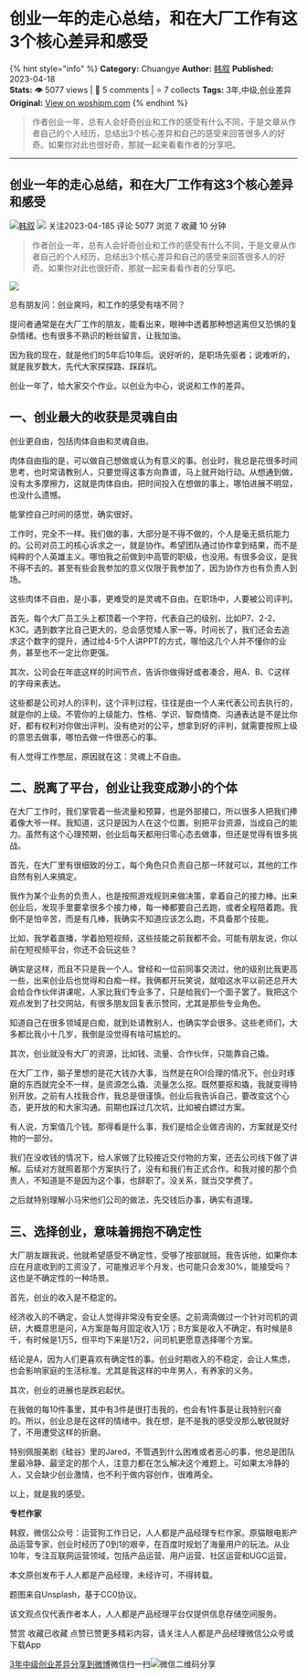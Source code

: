 # 创业一年的走心总结，和在大厂工作有这3个核心差异和感受
{% hint style="info" %}
**Category:** Chuangye
**Author:** [韩叙](https://www.woshipm.com/u/57956)
**Published:** 2023-04-18  
**Stats:** 👁️ 5077 views | 💬 5 comments | ⭐ 7 collects
**Tags:** 3年,中级,创业差异
**Original:** [View on woshipm.com](https://www.woshipm.com/chuangye/5808796.html)
{% endhint %}
> 作者创业一年，总有人会好奇创业和工作的感受有什么不同，于是文章从作者自己的个人经历，总结出3个核心差异和自己的感受来回答很多人的好奇。如果你对此也很好奇，那就一起来看看作者的分享吧。

---

## 创业一年的走心总结，和在大厂工作有这3个核心差异和感受

[![](https://image.woshipm.com/wp-files/2015/11/IMG_0437.jpg!/both/72x72)](https://www.woshipm.com/u/57956)[韩叙](https://www.woshipm.com/u/57956) ![](https://static.woshipm.com/tag/1121_1@2x.png) 关注2023-04-185 评论 5077 浏览 7 收藏 10 分钟

> 作者创业一年，总有人会好奇创业和工作的感受有什么不同，于是文章从作者自己的个人经历，总结出3个核心差异和自己的感受来回答很多人的好奇。如果你对此也很好奇，那就一起来看看作者的分享吧。

![](https://image.woshipm.com/2023/04/17/cc6dea64-dcf5-11ed-8851-00163e0b5ff3.png)

总有朋友问：创业爽吗，和工作的感受有啥不同？

提问者通常是在大厂工作的朋友，能看出来，眼神中透着那种想逃离但又恐惧的复杂情绪。也有很多不熟识的粉丝留言，让我加油。

因为我的现在，就是他们的5年后10年后。说好听的，是职场先驱者；说难听的，就是我岁数大，先代大家探探路、踩踩坑。

创业一年了，给大家交个作业。以创业为中心，说说和工作的差异。

## 一、创业最大的收获是灵魂自由

创业更自由，包括肉体自由和灵魂自由。

肉体自由指的是，可以做自己想做或认为有意义的事。创业时，我总是花很多时间思考，也时常请教别人，只要觉得这事方向靠谱，马上就开始行动。从想通到做，没有太多摩擦力，这就是肉体自由。把时间投入在想做的事上，哪怕进展不明显，也没什么遗憾。

能掌控自己时间的感觉，确实很好。

工作时，完全不一样。我们做的事，大部分是不得不做的，个人是毫无抵抗能力的。公司对员工的核心诉求之一，就是协作。希望团队通过协作拿到结果，而不是纯粹的个人英雄主义。哪怕我之前做到中高管的职级，也没用。有很多会议，是我不得不去的。甚至有些会我参加的意义仅限于我参加了，因为协作方也有负责人到场。

这些肉体不自由，是小事，更难受的是灵魂不自由。在职场中，人要被公司评判。

首先，每个大厂员工头上都顶着一个字符，代表自己的级别，比如P7、2-2、K3C。遇到数字比自己更大的，总会感觉矮人家一等。时间长了，我们还会去追求这个数字的提升，通过给4-5个人讲PPT的方式，哪怕这几个人并不懂你的业务，甚至也不一定比你更强。

其次，公司会在年底这样的时间节点，告诉你做得好或者凑合，用A、B、C这样的字母来表达。

这些都是公司对人的评判，这个评判过程，往往是由一个人来代表公司去执行的，就是你的上级。不管你的上级能力、性格、学识、智商情商、沟通表达是不是比你好，都有权利对你做出评判。没有绝对的公平，想拿到好的评判，就需要按照上级的意思去做事，哪怕去做一件很恶心的事。

有人觉得工作憋屈，原因就在这：灵魂上不自由。

## 二、脱离了平台，创业让我变成渺小的个体

在大厂工作时，我们掌管着一些流量和预算，也是外部接口，所以很多人把我们捧着像大爷一样。我知道，这只是因为人在这个位置。别把平台资源，当成自己的能力。虽然有这个心理预期，创业后每天都用归零心态去做事，但还是觉得有很多挑战。

首先，在大厂里有很细致的分工，每个角色只负责自己那一环就可以，其他的工作自然有别人来搞定。

我作为某个业务的负责人，也是按照游戏规则来做决策，拿着自己的接力棒。出来创业后，发现手里要拿很多个接力棒，每一棒都要自己去跑，或者全程陪着跑。我倒不是怕辛苦，而是有几棒，我确实不知道应该怎么跑，不具备那个技能。

比如，我学着直播，学着拍短视频，这些技能之前我都不会。可能有朋友说，你以前在短视频平台，你还不会玩这些？

确实是这样，而且不只是我一个人。曾经和一位前同事交流过，他的级别比我更高一些，出来创业后也觉得和白痴一样。我俩都开玩笑说，就咱这水平以前还总开大会给合作伙伴讲课呢，人家比我们专业多了，只是给我们一个面子罢了。我把这个观点发到了社交网站，有很多朋友回复表示赞同，尤其是那些专业角色。

知道自己在很多领域是白痴，就到处请教别人，也确实学会很多。这些老师们，大多都比我小十几岁，我倒是没觉得有啥可尴尬的。

其次，创业就没有大厂的资源，比如钱、流量、合作伙伴，只能靠自己撬。

在大厂工作，脑子里想的是花大钱办大事，当然是在ROI合理的情况下。创业时琢磨的东西就完全不一样，是资源怎么撬、流量怎么抠。既然要抠和撬，我就变得特别开放。之前有人找我合作，我总是很谨慎。创业后我告诉自己，要改变这个心态，更开放的和大家沟通。前期也踩过几次坑，比如被白嫖过方案。

有人说，方案值几个钱。那得看是什么事，我们是给企业做咨询的，方案就是交付物的一部分。

我们在没收钱的情况下，给人家做了比较接近交付物的方案，还去公司线下做了讲解。后续对方就照着那个方案执行了，没有和我们有正式合作。和我对接的那个负责人，不知道是不是因为这个事，也辞职了。没关系，就当交学费了。

之后就特别理解小马宋他们公司的做法，先交钱后办事，确实有道理。

## 三、选择创业，意味着拥抱不确定性

大厂朋友跟我说，他就希望感受不确定性，受够了按部就班。我告诉他，如果你本应在月底收到的工资没了，可能推迟半个月发，也可能只会发30%，能接受吗？这也是不确定性的一种场景。

首先，创业的收入是不稳定的。

经济收入的不确定，会让人觉得非常没有安全感。之前滴滴做过一个针对司机的调研，大概意思是问，A方案是每月固定收入1万；B方案是收入不确定，有时候是8千，有时候是1万5，但平均下来是1万2，问司机更愿意选择哪个方案。

结论是A，因为人们更喜欢有确定性的事。创业时期收入的不稳定，会让人焦虑，也会影响家庭的生活标准。尤其是我这样的中年男人，有养家的义务。

其次，创业的进展也是跌宕起伏。

在我做的每10件事里，其中有3件是很打击我的，也会有1件事是让我特别兴奋的。所以，创业总是在这样的情绪中。我在想，是不是我的感受没那么敏锐就好了，不用遭受这样的折磨。

特别佩服美剧《硅谷》里的Jared，不管遇到什么困难或者恶心的事，他总是团队里最冷静、最坚定的那个人，注意力都在怎么解决这个难题上。可如果太冷静的人，又会缺少创业激情，也不利于做内容创作，很难两全。

以上，就是我的感受。

**专栏作家**

韩叙，微信公众号：运营狗工作日记，人人都是产品经理专栏作家。原猫眼电影产品运营专家，创业时经历了0到1的艰辛，在百度时规划了海量用户的玩法。从业10年，专注互联网运营领域，包括产品运营、用户运营、社区运营和UGC运营。

本文原创发布于人人都是产品经理，未经许可，不得转载。

题图来自Unsplash，基于CC0协议。

该文观点仅代表作者本人，人人都是产品经理平台仅提供信息存储空间服务。

赞赏 收藏已收藏 点赞已赞更多精彩内容，请关注人人都是产品经理微信公众号或下载App

[3年](https://www.woshipm.com/tag/3%e5%b9%b4)[中级](https://www.woshipm.com/tag/%e4%b8%ad%e7%ba%a7)[创业差异](https://www.woshipm.com/tag/%e5%88%9b%e4%b8%9a%e5%b7%ae%e5%bc%82)[分享到微博](https://service.weibo.com/share/share.php?appkey=2775287854&title=创业一年的走心总结，和在大厂工作有这3个核心差异和感受&url=https://www.woshipm.com/chuangye/5808796.html&pic=https://image.woshipm.com/2023/04/17/cc6dea64-dcf5-11ed-8851-00163e0b5ff3.png)微信扫一扫![微信二维码](https://api.pwmqr.com/qrcode/create/?url=https://www.woshipm.com/chuangye/5808796.html)分享